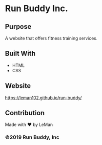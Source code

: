 # Run Buddy Inc.

## Purpose
A website that offers fitness training services.

## Built With
* HTML
* CSS

## Website
https://leman102.github.io/run-buddy/

## Contribution
Made with ❤️ by LeMan

### ©️2019 Run Buddy, Inc 
